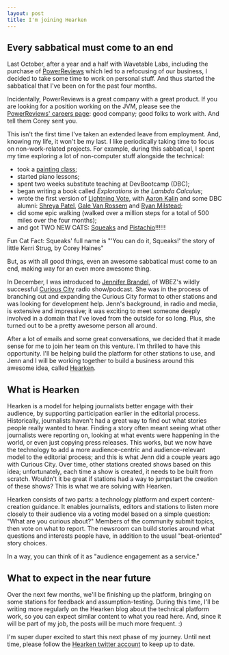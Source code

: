 ```yaml
---
layout: post
title: I'm joining Hearken
---
```


## Every sabbatical must come to an end

Last October, after a year and a half with Wavetable Labs, including the purchase of [PowerReviews](http://powerreviews.com/) which led to a refocusing of our business, I decided to take some time to work on personal stuff. And thus started the sabbatical that I've been on for the past four months.

<aside class='callout highlight'>Incidentally, PowerReviews is a great company with a great product. If you are looking for a position working on the JVM, please see the <a href="http://powerreviews.com/careers/">PowerReviews' careers page</a>: good company; good folks to work with. And tell them Corey sent you.</aside>

This isn't the first time I've taken an extended leave from employment. And, knowing my life, it won't be my last. I like periodically taking time to focus on non-work-related projects. For example, during this sabbatical, I spent my time exploring a lot of non-computer stuff alongside the technical:

* took a <a href="/images/painting-of-zak.jpg" target="_blank">painting class</a>;
* started piano lessons;
* spent two weeks substitute teaching at DevBootcamp (DBC);
* began writing a book called *Explorations in the Lambda Calculus*;
* wrote the first version of [Lightning Vote](http://lightningvote.com/), with [Aaron Kalin](https://twitter.com/martinisoft) and some DBC alumni: [Shreya Patel](https://twitter.com/shrey_317), [Gale Van Rossem](https://twitter.com/galeforcevr) and [Ryan Milstead](https://twitter.com/ryanmilstead);
* did some epic walking (walked over a million steps for a total of 500 miles over the four months);
* and got TWO NEW CATS: <a href="/images/squeaks.jpg" target="_blank">Squeaks</a> and <a href="/images/pistachio.jpg" target="_blank">Pistachio</a>!!!!!!

<aside class='callout highlight'>Fun Cat Fact: Squeaks' full name is "'You can do it, Squeaks!' the story of little Kerri Strug, by Corey Haines"
</aside>

But, as with all good things, even an awesome sabbatical must come to an end, making way for an even more awesome thing.

In December, I was introduced to [Jennifer Brandel](https://www.linkedin.com/in/jennbrandel), of WBEZ's wildly successful [Curious City](http://curiouscity.wbez.org/) radio show/podcast. She was in the process of branching out and expanding the Curious City format to other stations and was looking for development help. Jenn's background, in radio and media, is extensive and impressive; it was exciting to meet someone deeply involved in a domain that I've loved from the outside for so long. Plus, she turned out to be a pretty awesome person all around.

After a lot of emails and some great conversations, we decided that it made sense for me to join her team on this venture. I'm thrilled to have this opportunity. I'll be helping build the platform for other stations to use, and Jenn and I will be working together to build a business around this awesome idea, called [Hearken](http://wearehearken.com/).

## What is Hearken

Hearken is a model for helping journalists better engage with their audience, by supporting participation earlier in the editorial process. Historically, journalists haven't had a great way to find out what stories people really wanted to hear. Finding a story often meant seeing what other journalists were reporting on, looking at what events were happening in the world, or even just copying press releases. This works, but we now have the technology to add a more audience-centric and audience-relevant model to the editorial process; and this is what Jenn did a couple years ago with Curious City. Over time, other stations created shows based on this idea; unfortunately, each time a show is created, it needs to be built from scratch. Wouldn't it be great if stations had a way to jumpstart the creation of these shows? This is what we are solving with Hearken.

Hearken consists of two parts: a technology platform and expert content-creation guidance. It enables journalists, editors and stations to listen more closely to their audience via a voting model based on a simple question: "What are you curious about?" Members of the community submit topics, then vote on what to report. The newsroom can build stories around what questions and interests people have, in addition to the usual "beat-oriented" story choices.

In a way, you can think of it as "audience engagement as a service."

## What to expect in the near future

Over the next few months, we'll be finishing up the platform, bringing on some stations for feedback and assumption-testing. During this time, I'll be writing more regularly on the Hearken blog about the technical platform work, so you can expect similar content to what you read here. And, since it will be part of my job, the posts will be much more frequent. :)

I'm super duper excited to start this next phase of my journey. Until next time, please follow the [Hearken twitter account](https://twitter.com/wearehearken) to keep up to date.
